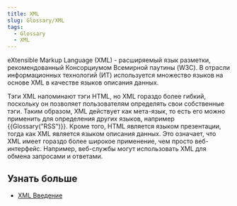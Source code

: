 ```yaml
---
title: XML
slug: Glossary/XML
tags:
  - Glossary
  - XML
---
```


eXtensible Markup Language (XML) - расширяемый язык разметки, рекомендованный Консорциумом Всемирной паутины (W3C). В отрасли информационных технологий (ИТ) используется множество языков на основе XML в качестве языков описания данных.

Тэги XML напоминают тэги HTML, но XML гораздо более гибкий, поскольку он позволяет пользователям определять свои собственные тэги. Таким образом, XML действует как мета-язык, то есть его можно применить для определения других языков, например {{Glossary("RSS")}}. Кроме того, HTML является языком презентации, тогда как XML является языком описания данных. Это означает, что XML имеет гораздо более широкое применение, чем просто веб-интерфейс. Например, веб-службы могут использовать XML для обмена запросами и ответами.

## Узнать больше

- [XML Введение](/ru/docs/Web/XML/XML_introduction)
